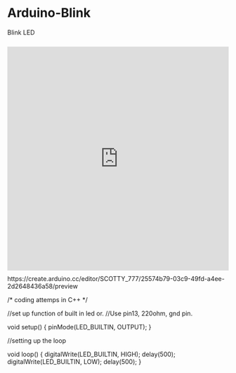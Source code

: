 # Arduino-Blink
Blink LED
<iframe src=https://create.arduino.cc/editor/SCOTTY_777/25574b79-03c9-49fd-a4ee-2d2648436a58/preview?embed style="height:510px;width:100%;margin:10px 0" frameborder=0></iframe>
https://create.arduino.cc/editor/SCOTTY_777/25574b79-03c9-49fd-a4ee-2d2648436a58/preview

/*
coding attemps in C++
*/


//set up function of built in led or. 
//Use pin13, 220ohm, gnd pin.

void setup() {
  pinMode(LED_BUILTIN, OUTPUT);
  }

//setting up the loop

void loop() {
  digitalWrite(LED_BUILTIN, HIGH);
  delay(500);
  digitalWrite(LED_BUILTIN, LOW);
  delay(500);
  }
  
